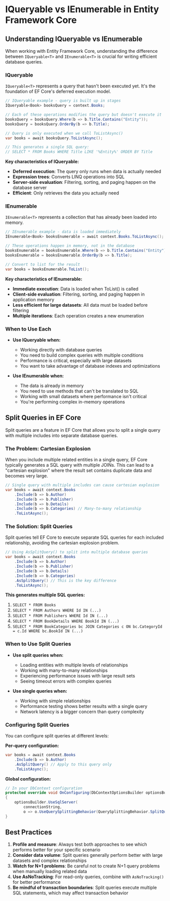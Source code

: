 # IQueryable vs IEnumerable in Entity Framework Core

## Understanding IQueryable vs IEnumerable

When working with Entity Framework Core, understanding the difference between `IQueryable<T>` and `IEnumerable<T>` is crucial for writing efficient database queries.

### IQueryable<T>

`IQueryable<T>` represents a query that hasn't been executed yet. It's the foundation of EF Core's deferred execution model.

```csharp
// IQueryable example - query is built up in stages
IQueryable<Book> booksQuery = context.Books;

// Each of these operations modifies the query but doesn't execute it
booksQuery = booksQuery.Where(b => b.Title.Contains("Entity"));
booksQuery = booksQuery.OrderBy(b => b.Title);

// Query is only executed when we call ToListAsync()
var books = await booksQuery.ToListAsync();

// This generates a single SQL query:
// SELECT * FROM Books WHERE Title LIKE '%Entity%' ORDER BY Title
```

**Key characteristics of IQueryable:**
- **Deferred execution**: The query only runs when data is actually needed
- **Expression trees**: Converts LINQ operations into SQL
- **Server-side evaluation**: Filtering, sorting, and paging happen on the database server
- **Efficient**: Only retrieves the data you actually need

### IEnumerable<T>

`IEnumerable<T>` represents a collection that has already been loaded into memory.

```csharp
// IEnumerable example - data is loaded immediately
IEnumerable<Book> booksEnumerable = await context.Books.ToListAsync();

// These operations happen in memory, not in the database
booksEnumerable = booksEnumerable.Where(b => b.Title.Contains("Entity"));
booksEnumerable = booksEnumerable.OrderBy(b => b.Title);

// Convert to list for the result
var books = booksEnumerable.ToList();
```

**Key characteristics of IEnumerable:**
- **Immediate execution**: Data is loaded when ToList() is called
- **Client-side evaluation**: Filtering, sorting, and paging happen in application memory
- **Less efficient for large datasets**: All data must be loaded before filtering
- **Multiple iterations**: Each operation creates a new enumeration

### When to Use Each

- **Use IQueryable when:**
  - Working directly with database queries
  - You need to build complex queries with multiple conditions
  - Performance is critical, especially with large datasets
  - You want to take advantage of database indexes and optimizations

- **Use IEnumerable when:**
  - The data is already in memory
  - You need to use methods that can't be translated to SQL
  - Working with small datasets where performance isn't critical
  - You're performing complex in-memory operations

## Split Queries in EF Core

Split queries are a feature in EF Core that allows you to split a single query with multiple includes into separate database queries.

### The Problem: Cartesian Explosion

When you include multiple related entities in a single query, EF Core typically generates a SQL query with multiple JOINs. This can lead to a "cartesian explosion" where the result set contains duplicate data and becomes very large.

```csharp
// Single query with multiple includes can cause cartesian explosion
var books = await context.Books
    .Include(b => b.Author)
    .Include(b => b.Publisher)
    .Include(b => b.Details)
    .Include(b => b.Categories) // Many-to-many relationship
    .ToListAsync();
```

### The Solution: Split Queries

Split queries tell EF Core to execute separate SQL queries for each included relationship, avoiding the cartesian explosion problem.

```csharp
// Using AsSplitQuery() to split into multiple database queries
var books = await context.Books
    .Include(b => b.Author)
    .Include(b => b.Publisher)
    .Include(b => b.Details)
    .Include(b => b.Categories)
    .AsSplitQuery() // This is the key difference
    .ToListAsync();
```

**This generates multiple SQL queries:**
1. `SELECT * FROM Books`
2. `SELECT * FROM Authors WHERE Id IN (...)`
3. `SELECT * FROM Publishers WHERE Id IN (...)`
4. `SELECT * FROM BookDetails WHERE BookId IN (...)`
5. `SELECT * FROM BookCategories bc JOIN Categories c ON bc.CategoryId = c.Id WHERE bc.BookId IN (...)`

### When to Use Split Queries

- **Use split queries when:**
  - Loading entities with multiple levels of relationships
  - Working with many-to-many relationships
  - Experiencing performance issues with large result sets
  - Seeing timeout errors with complex queries

- **Use single queries when:**
  - Working with simple relationships
  - Performance testing shows better results with a single query
  - Network latency is a bigger concern than query complexity

### Configuring Split Queries

You can configure split queries at different levels:

**Per-query configuration:**
```csharp
var books = await context.Books
    .Include(b => b.Author)
    .AsSplitQuery() // Apply to this query only
    .ToListAsync();
```

**Global configuration:**
```csharp
// In your DbContext configuration
protected override void OnConfiguring(DbContextOptionsBuilder optionsBuilder)
{
    optionsBuilder.UseSqlServer(
        connectionString,
        o => o.UseQuerySplittingBehavior(QuerySplittingBehavior.SplitQuery));
}
```

## Best Practices

1. **Profile and measure**: Always test both approaches to see which performs better for your specific scenario
2. **Consider data volume**: Split queries generally perform better with large datasets and complex relationships
3. **Watch for N+1 problems**: Be careful not to create N+1 query problems when manually loading related data
4. **Use AsNoTracking**: For read-only queries, combine with `AsNoTracking()` for better performance
5. **Be mindful of transaction boundaries**: Split queries execute multiple SQL statements, which may affect transaction behavior 